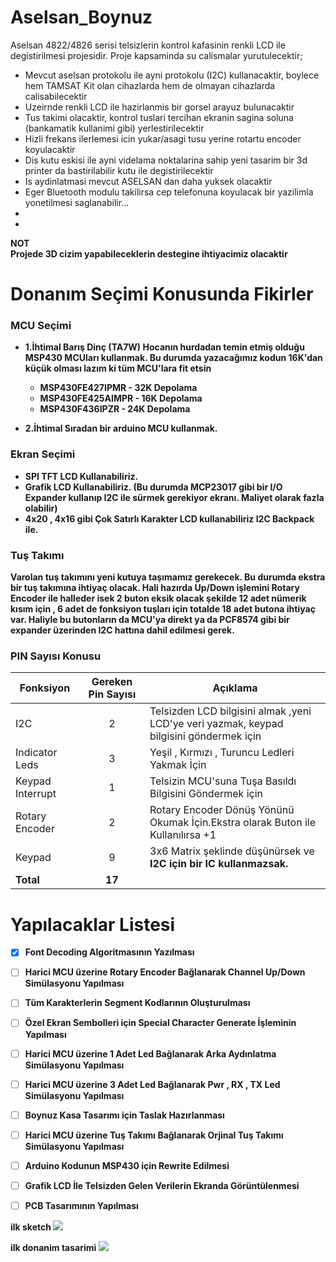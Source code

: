 # Aselsan_Boynuz
Aselsan 4822/4826 serisi telsizlerin kontrol kafasinin renkli LCD ile degistirilmesi projesidir.
Proje kapsaminda su calismalar yurutulecektir;
- Mevcut aselsan  protokolu ile ayni protokolu (I2C) kullanacaktir, boylece hem TAMSAT Kit olan cihazlarda hem de olmayan cihazlarda calisabilecektir
- Uzeirnde renkli LCD ile hazirlanmis bir gorsel arayuz bulunacaktir
- Tus takimi olacaktir, kontrol tuslari tercihan ekranin sagina soluna (bankamatik kullanimi gibi) yerlestirilecektir
- Hizli frekans ilerlemesi icin yukar/asagi tusu yerine rotartu encoder koyulacaktir
- Dis kutu eskisi ile ayni videlama noktalarina sahip yeni tasarim bir 3d printer da bastirilabilir kutu ile degistirilecektir
- Is aydinlatmasi mevcut ASELSAN dan daha yuksek olacaktir
- Eger Bluetooth modulu takilirsa cep telefonuna koyulacak bir yazilimla yonetilmesi saglanabilir...
-
-
<B>NOT</BR>
Projede 3D cizim yapabileceklerin destegine ihtiyacimiz olacaktir

# Donanım Seçimi Konusunda Fikirler

### MCU Seçimi
- 1.İhtimal Barış Dinç (TA7W) Hocanın hurdadan temin etmiş olduğu MSP430 MCUları kullanmak. Bu durumda yazacağımız kodun 16K'dan küçük olması lazım ki tüm MCU'lara fit etsin
  - MSP430FE427IPMR  - 32K Depolama
  - MSP430FE425AIMPR - 16K Depolama
  - MSP430F436IPZR   - 24K Depolama
  
- 2.İhtimal Sıradan bir arduino MCU kullanmak. 

### Ekran Seçimi
- SPI TFT LCD Kullanabiliriz. 
- Grafik LCD Kullanabiliriz. (Bu durumda MCP23017 gibi bir I/O Expander kullanıp I2C ile sürmek gerekiyor ekranı. Maliyet olarak fazla olabilir)
- 4x20 , 4x16 gibi Çok Satırlı Karakter LCD kullanabiliriz I2C Backpack ile. 

### Tuş Takımı
Varolan tuş takımını yeni kutuya taşımamız gerekecek. Bu durumda ekstra bir tuş takımına ihtiyaç olacak. Hali hazırda Up/Down işlemini Rotary Encoder ile halleder isek 2 buton eksik olacak şekilde 12 adet nümerik kısım için , 6 adet de fonksiyon tuşları için totalde 18 adet butona ihtiyaç var. Haliyle bu butonların da MCU'ya direkt ya da PCF8574 gibi bir expander üzerinden I2C hattına dahil edilmesi gerek.


### PIN Sayısı Konusu

| Fonksiyon             | Gereken Pin Sayısı  | Açıklama |
|-----------------------|:--------------------:|----------|
| I2C                   |          2          |Telsizden LCD bilgisini almak ,yeni LCD'ye veri yazmak, keypad bilgisini göndermek için|   
| Indicator Leds        |          3          |Yeşil , Kırmızı , Turuncu Ledleri Yakmak İçin                    |
| Keypad Interrupt      |          1          |Telsizin MCU'suna Tuşa Basıldı Bilgisini Göndermek için          |  
| Rotary Encoder        |          2          |Rotary Encoder Dönüş Yönünü Okumak İçin.Ekstra olarak Buton ile Kullanılırsa +1| 
| Keypad                |          9          |3x6 Matrix şeklinde düşünürsek ve **I2C için bir IC kullanmazsak.**  |
| **Total**                 |         **17**      ||



# Yapılacaklar Listesi
- [x]  Font Decoding Algoritmasının Yazılması
- [ ]  Harici MCU üzerine Rotary Encoder Bağlanarak Channel Up/Down Simülasyonu Yapılması
- [ ]  Tüm Karakterlerin Segment Kodlarının Oluşturulması
- [ ]  Özel Ekran Sembolleri için Special Character Generate İşleminin Yapılması
- [ ]  Harici MCU üzerine 1 Adet Led Bağlanarak Arka Aydınlatma Simülasyonu Yapılması
- [ ]  Harici MCU üzerine 3 Adet Led Bağlanarak Pwr , RX , TX Led Simülasyonu Yapılması
- [ ]  Boynuz Kasa Tasarımı için Taslak Hazırlanması
- [ ]  Harici MCU üzerine Tuş Takımı Bağlanarak Orjinal Tuş Takımı Simülasyonu Yapılması
- [ ]  Arduino Kodunun MSP430 için Rewrite Edilmesi
- [ ]  Grafik LCD İle Telsizden Gelen Verilerin Ekranda Görüntülenmesi
- [ ]  PCB Tasarımının Yapılması




ilk sketch
<IMG SRC=https://github.com/barisdinc/Aselsan_Boynuz/blob/master/3D/Aselsan_Boynum_ilk_sketch.jpg>

ilk donanim tasarimi
<IMG SRC=https://github.com/barisdinc/Aselsan_Boynuz/blob/master/Donanim/Tasarim/Tasarim_2.jpg>


